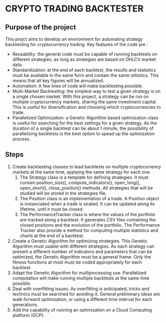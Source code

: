 # CRYPTO TRADING BACKTESTER

## Purpose of the project

This projct aims to develop an environment for automating strategy backtesting for cryptocurrency trading. Key features of the code are :
- Reusability: the general code must be capable of running backtests on different strategies, as long as strategies are based on OHLCV market data.
- Standardization: at the end of each backtest, the results and statistics must be available in the same form and contain the same stitistics. This means that all key figures will be annualized.
- Automation: A few lines of code will make backtesting possible.
- Multi-Market Backtesting: the simplest way to test a given strategy is on a single chosen market. With this project, a strategy can be run on multiple cryptocurrency markets, sharing the same investment capital. This is useful for diversification and choosing which cryptocurrencies to trade.
- Parallelized Optimization: a Genetic Algorithm based optimization class is useful for searching for the best settings for a given strategy. As the duration of a single backtest can be about 1 minute, the possibility of parallelizing backtests is the best option to spead up the optimization process.

## Steps

1. Create backtesting classes to lead backtests on multiple cryptocurrency markets at the same time, applying the same strategy for each one.
   1. The Strategy class is a template for defining strategies. It must contain position_size(), compute_indicators(), open_long(), open_short(), close_position() methods. All strategies that will be studied will be stored in the strategies file.
   2. The Position class is an implementation of a trade. A Position object is instanciated when a trade is strated. It can be updated along its lifetime, until it must be closed.
   3. The PerformanceTracker class is where the values of the portfolio are tracked along a backtest. It generates CSV files containing the closed positions and the evolution of the portfolio. The Performance Tracker also provide a method for computing multiple statistics and charts at the end of a backtest.
2. Create a Genetic Algorithm for optimizing strategies. This Genetic Algorithm must usable with different strategies. As each strategy can present a different number of indicators and parameters that can be optimized, the Genetic Algorithm must be a general frame. Only the fitness functions at most must be coded appropriately for each backtest.
3. Adapt the Genetic Algorithm for multiprocessing use. Parallelized computation will make running multiple backtests at the same time possible. 
4. Deal with overfitting issues. As overfitting is anticipated, tricks and technics must be searched for avoiding it. General preliminary ideas are walk-forward optimization, or using a different time interval for each generations. 
5. Add the capability of running an optimization on a Cloud Computing platform (GCP). 

